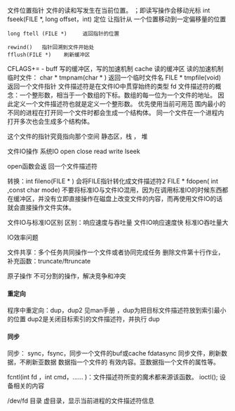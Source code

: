 

文件位置指针   文件的读和写发生在当前位置。  ；即读写操作会移动光标
	int fseek(FILE *, long offset，int)   定位      让指针从 一个位置移动到一定偏移量的位置
	
	long ftell (FILE *)     返回指针的位置

	rewind()   指针回溯到文件开始处
	fflush(FILE *)    刷新缓冲区

CFLAGS+= -
buff  写的缓冲区，写的加速机制
cache 读的缓冲区  读的加速机制
临时文件：
char * tmpnam(char * )  返回一个临时文件名
FILE * tmpfile(void)      返回一个文件指针
文件描述符是在文件IO中贯穿始终的类型     fd
文件描述符的概念：一个整形数，相当于一个数组的下标。数组的每一位为一个文件的地址。
因此定义一个文件描述符也就是定义一个整形数。
优先使用当前可用范 围内最小的  
不同的进程在打开同一个文件时都会生成一个结构体。
同一个文件在一个进程内打开多次也会生成多个结构体。 

这个文件的指针究竟指向那个空间     静态区，栈 ， 堆

文件IO操作 系统IO  open close read write lseek

open函数会返 回一个文件描述符

转换：int fileno(FILE   * ) 会将FILE指针转化成文件描述符2
		FILE *	fdopen( int ,const char mode)
不要将标准IO与文件IO混用，因为在调用标准IO的时候东西都在缓冲区，并没有立即直接操作在磁盘上改变文件的内容，而再使用文件IO的话就会直接操作文件实体。


  
文件IO与标准IO区别
区别：响应速度与吞吐量
文件IO响应速度快
标准IO吞吐量大

IO效率问题

文件共享：多个任务共同操作一个文件或者协同完成任务
删除文件第十行作业，补充函数：truncate/ftruncate

原子操作
不可分割的操作，解决竞争和冲突
#### 重定向
程序中重定向：dup，dup2
见man手册   ，dup为把目标文件描述符放到索引最小的位置
dup2是关闭目标索引的文件描述符，并执行 dup
#### 同步
同步：  sync，fsync，同步一个文件的buf或cache  fdatasync  同步文件，刷新数据，不刷新亚数据
数据指一个文件的 有效内容。亚数据指一个文件的属性等。

fcntl(int fd ，int cmd，...... )：文件描述符所变的魔术都来源该函数。
ioctl();   设备相关的内容 

/dev/fd  目录     虚目录，显示当前进程的文件描述符信息